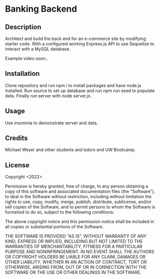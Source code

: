 # Banking Backend

## Description
Architect and build the back end for an e-commerce site by modifying starter code. 
With a configured working Express.js API to use Sequelize to interact with a MySQL database.

Example video soon..

## Installation
Clone repository and run npm i to install packages and have node.js installed. Run source to set up database and run npm run seed to populate data. Finally run server with node server.js  .

## Usage
Use insomnia to demonstrate server and data.

## Credits
Michael Weyer and other students and tutors and UW Bootcamp.

## License
Copyright <2022> <Michael Weyer>

Permission is hereby granted, free of charge, to any person obtaining a copy of this software and associated documentation files (the "Software"), to deal in the Software without restriction, including without limitation the rights to use, copy, modify, merge, publish, distribute, sublicense, and/or sell copies of the Software, and to permit persons to whom the Software is furnished to do so, subject to the following conditions:

The above copyright notice and this permission notice shall be included in all copies or substantial portions of the Software.

THE SOFTWARE IS PROVIDED "AS IS", WITHOUT WARRANTY OF ANY KIND, EXPRESS OR IMPLIED, INCLUDING BUT NOT LIMITED TO THE WARRANTIES OF MERCHANTABILITY, FITNESS FOR A PARTICULAR PURPOSE AND NONINFRINGEMENT. IN NO EVENT SHALL THE AUTHORS OR COPYRIGHT HOLDERS BE LIABLE FOR ANY CLAIM, DAMAGES OR OTHER LIABILITY, WHETHER IN AN ACTION OF CONTRACT, TORT OR OTHERWISE, ARISING FROM, OUT OF OR IN CONNECTION WITH THE SOFTWARE OR THE USE OR OTHER DEALINGS IN THE SOFTWARE.


